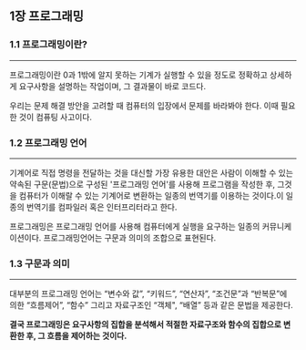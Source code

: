 ## 1장 프로그래밍

### 1.1 프로그래밍이란?

---

프로그래밍이란 0과 1밖에 알지 못하는 기계가 실행할 수 있을 정도로 정확하고 상세하게 요구사항을 설명하는 작업이며, 그 결과물이 바로 코드다.

우리는 문제 해결 방안을 고려할 때 컴퓨터의 입장에서 문제를 바라봐야 한다. 이때 필요한 것이 컴퓨팅 사고이다.

### 1.2 프로그래밍 언어

---

기계어로 직접 명령을 전달하는 것을 대신할 가장 유용한 대안은 사람이 이해할 수 있는 약속된 구문(문법)으로 구성된 '프로그래밍 언어'를 사용해 프로그램을 작성한 후, 그것을 컴퓨터가 이해랄 수 있는 기계어로 변환하는 일종의 번역기를 이용하는 것이다.이 일종의 번역기를 컴파일러 혹은 인터프리터라고 한다.

프로그래밍은 프로그래밍 언어를 사용해 컴퓨터에게 실행을 요구하는 일종의 커뮤니케이션이다. 프로그래밍언어는 구문과 의미의 조합으로 표현된다.

### 1.3 구문과 의미

---

대부분의 프로그래밍 언어는 “변수와 값”, “키워드”, “연산자”, “조건문”과 “반복문”에 의한 “흐름제어”, “함수” 그리고 자료구조인 “객체", “배열” 등과 같은 문법을 제공한다.

**결국 프로그래밍은 요구사항의 집합을 분석해서 적절한 자료구조와 함수의 집합으로 변환한 후, 그 흐름을 제어하는 것이다.**
